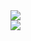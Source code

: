 <a href="https://github.com/sfragkoul">
  <img align="center" src="https://github-readme-stats.vercel.app/api?username=sfragkoul&theme=nightowl&show_icons=true" />
</a>
</br>
<a href="https://github.com/sfragkoul">
  <img align="center" src="https://github-readme-stats.vercel.app/api/top-langs/?username=sfragkoul&count_private=true&langs_count=10&layout=compact&card_width=444&theme=nightowl" />
</a>
